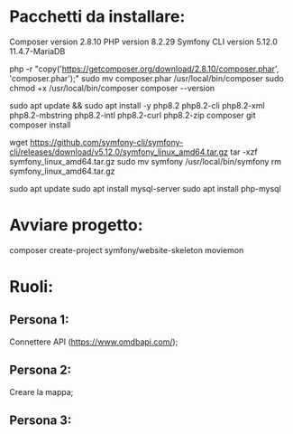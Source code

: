 # Pacchetti da installare:

Composer version 2.8.10
PHP version 8.2.29 
Symfony CLI version 5.12.0
11.4.7-MariaDB

php -r "copy('https://getcomposer.org/download/2.8.10/composer.phar', 'composer.phar');"
sudo mv composer.phar /usr/local/bin/composer
sudo chmod +x /usr/local/bin/composer
composer --version

sudo apt update && sudo apt install -y php8.2 php8.2-cli php8.2-xml php8.2-mbstring php8.2-intl php8.2-curl php8.2-zip composer git
composer install

wget https://github.com/symfony-cli/symfony-cli/releases/download/v5.12.0/symfony_linux_amd64.tar.gz
tar -xzf symfony_linux_amd64.tar.gz
sudo mv symfony /usr/local/bin/symfony
rm symfony_linux_amd64.tar.gz

sudo apt update
sudo apt install mysql-server
sudo apt install php-mysql

# Avviare progetto:

composer create-project symfony/website-skeleton moviemon

# Ruoli:

## Persona 1:
Connettere API (https://www.omdbapi.com/);

## Persona 2:
Creare la mappa;

## Persona 3:
